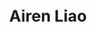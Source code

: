 ---
published: false
category: profiles
user: airen
title: Airen Liao
position: Senior Web designer
---